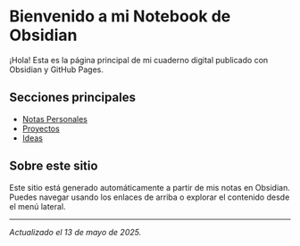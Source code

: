 # Bienvenido a mi Notebook de Obsidian

¡Hola! Esta es la página principal de mi cuaderno digital publicado con Obsidian y GitHub Pages.

## Secciones principales

- [Notas Personales](./notas-personales.md)
- [Proyectos](./proyectos.md)
- [Ideas](./ideas.md)

## Sobre este sitio

Este sitio está generado automáticamente a partir de mis notas en Obsidian.  
Puedes navegar usando los enlaces de arriba o explorar el contenido desde el menú lateral.

---

*Actualizado el 13 de mayo de 2025.*
